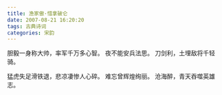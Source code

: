 ```yaml
---
title: 渔家傲·惜拿破仑
date: 2007-08-21 16:20:20
tags: 古典诗词
categories: 宋韵
---
```

胆毅一身称大帅，率军千万多心智。
夜不能安兵法思。
刀剑利，土埋敌将千轻骑。

猛虎失足滑铁退，悲凉凄惨人心碎。
难忘曾辉煌绚丽。
沧海醉，青天吞噬英雄志。
